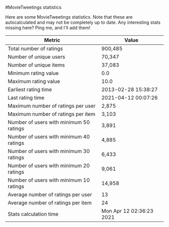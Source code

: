 #MovieTweetings statistics

Here are some MovieTweetings statistics. Note that these are autocalculated and may not be completely up to date. Any interesting stats missing here? Ping me, and I'll add them!

Metric | Value
--- | ---
Total number of ratings                 | 900,485
Number of unique users                  | 70,347
Number of unique items                  | 37,083
Minimum rating value                    | 0.0
Maximum rating value                    | 10.0
Earliest rating time                    | 2013-02-28 15:38:27
Last rating time                        | 2021-04-12 00:07:26
Maximum number of ratings per user      | 2,875
Maximum number of ratings per item      | 3,103
Number of users with minimum 50 ratings | 3,891
Number of users with minimum 40 ratings | 4,885
Number of users with minimum 30 ratings | 6,433
Number of users with minimum 20 ratings | 9,061
Number of users with minimum 10 ratings | 14,958
Average number of ratings per user      | 13
Average number of ratings per item      | 24
Stats calculation time                  | Mon Apr 12 02:36:23 2021

